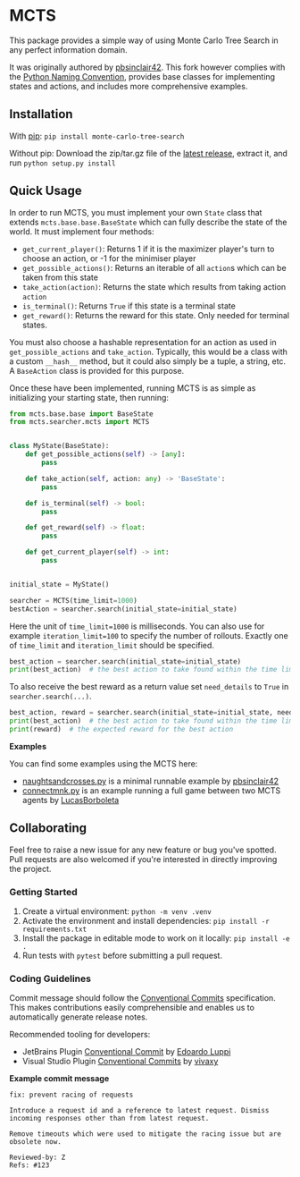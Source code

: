 # MCTS

This package provides a simple way of using Monte Carlo Tree Search in any perfect information domain.

It was originally authored by [pbsinclair42](https://github.com/pbsinclair42/MCTS). This fork however complies with the
[Python Naming Convention](https://namingconvention.org/python/), provides base classes for implementing states and
actions, and includes more comprehensive examples.

## Installation

With [pip](https://pypi.org/project/monte-carlo-tree-search/): `pip install monte-carlo-tree-search`

Without pip: Download the zip/tar.gz file of the [latest release](https://github.com/kstruempf/MCTS/releases),
extract it, and run `python setup.py install`

## Quick Usage

In order to run MCTS, you must implement your own `State` class that extends `mcts.base.base.BaseState` which can fully
describe the state of the world. It must implement four methods:

- `get_current_player()`: Returns 1 if it is the maximizer player's turn to choose an action, or -1 for the minimiser
  player
- `get_possible_actions()`: Returns an iterable of all `action`s which can be taken from this state
- `take_action(action)`: Returns the state which results from taking action `action`
- `is_terminal()`: Returns `True` if this state is a terminal state
- `get_reward()`: Returns the reward for this state. Only needed for terminal states.

You must also choose a hashable representation for an action as used in `get_possible_actions` and `take_action`.
Typically, this would be a class with a custom `__hash__` method, but it could also simply be a tuple, a string, etc.
A `BaseAction` class is provided for this purpose.

Once these have been implemented, running MCTS is as simple as initializing your starting state, then running:

```python
from mcts.base.base import BaseState
from mcts.searcher.mcts import MCTS


class MyState(BaseState):
    def get_possible_actions(self) -> [any]:
        pass

    def take_action(self, action: any) -> 'BaseState':
        pass

    def is_terminal(self) -> bool:
        pass

    def get_reward(self) -> float:
        pass

    def get_current_player(self) -> int:
        pass


initial_state = MyState()

searcher = MCTS(time_limit=1000)
bestAction = searcher.search(initial_state=initial_state)
```

Here the unit of `time_limit=1000` is milliseconds. You can also use for example `iteration_limit=100` to specify the
number of rollouts. Exactly one of `time_limit` and `iteration_limit` should be specified.

```python
best_action = searcher.search(initial_state=initial_state)
print(best_action)  # the best action to take found within the time limit
```

To also receive the best reward as a return value set `need_details` to `True` in `searcher.search(...)`.

```python
best_action, reward = searcher.search(initial_state=initial_state, need_details=True)
print(best_action)  # the best action to take found within the time limit
print(reward)  # the expected reward for the best action
```

**Examples**

You can find some examples using the MCTS here:

* [naughtsandcrosses.py](https://github.com/kstruempf/MCTS/blob/main/mcts/example/naughtsandcrosses.py) is a minimal
  runnable example by [pbsinclair42](https://github.com/pbsinclair42)
* [connectmnk.py](https://github.com/kstruempf/MCTS/blob/main/mcts/example/connectmnk.py) is an example running a full
  game between two MCTS agents by [LucasBorboleta](https://github.com/LucasBorboleta)

## Collaborating

Feel free to raise a new issue for any new feature or bug you've spotted. Pull requests are also welcomed if you're
interested in directly improving the project.

### Getting Started

1. Create a virtual environment: `python -m venv .venv`
2. Activate the environment and install dependencies: `pip install -r requirements.txt`
3. Install the package in editable mode to work on it locally: `pip install -e .`
4. Run tests with `pytest` before submitting a pull request.

### Coding Guidelines

Commit message should follow the [Conventional Commits](https://www.conventionalcommits.org/en/v1.0.0/) specification.
This makes contributions easily comprehensible and enables us to automatically generate release notes.

Recommended tooling for developers:

* JetBrains Plugin [Conventional Commit](https://plugins.jetbrains.com/plugin/13389-conventional-commit)
  by [Edoardo Luppi](https://github.com/lppedd)
* Visual Studio
  Plugin [Conventional Commits](https://marketplace.visualstudio.com/items?itemName=vivaxy.vscode-conventional-commits)
  by [vivaxy](https://marketplace.visualstudio.com/publishers/vivaxy)

**Example commit message**

```
fix: prevent racing of requests

Introduce a request id and a reference to latest request. Dismiss
incoming responses other than from latest request.

Remove timeouts which were used to mitigate the racing issue but are
obsolete now.

Reviewed-by: Z
Refs: #123
```
